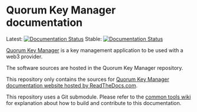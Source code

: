 # Quorum Key Manager documentation

 Latest: [![Documentation Status](https://readthedocs.com/projects/pegasys-quorum-key-manager/badge/?version=latest)](https://docs.quorum-key-manager.consensys.net/en/latest/?badge=latest)
 Stable: [![Documentation Status](https://readthedocs.com/projects/pegasys-quorum-key-manager/badge/?version=stable)](https://docs.quorum-key-manager.consensys.net/en/stable/?badge=stable)

[Quorum Key Manager] is a key management application to be used with a web3 provider.

The software sources are hosted in the Quorum Key Manager repository.

This repository only contains the sources for [Quorum Key Manager documentation website hosted by ReadTheDocs.com].

This repository uses a Git submodule. Please refer to the [common tools wiki] for explanation about
how to build and contribute to this documentation.

[Quorum Key Manager]: https://github.com/ConsenSys/quorum-key-manager
[common tools wiki]: https://github.com/Consensys/doc.common/wiki
[Quorum Key Manager documentation website hosted by ReadTheDocs.com]: https://docs.quorum-key-manager.consensys.net/
